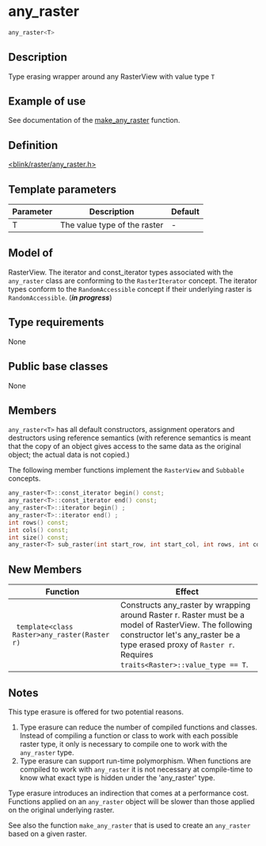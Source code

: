 # any_raster
```cpp 
any_raster<T> 
```
## Description
 Type erasing wrapper around any RasterView with value type `T`

## Example of use
See documentation of the [make_any_raster](./../functions/make_any_raster.md) function.

## Definition
[<blink/raster/any_raster.h>](./../../include/blink/raster/any_raster.h)

## Template parameters
|Parameter|Description|Default|
|----------|--------|---------|
|T|The value type of the raster| - |

## Model of
RasterView.
The iterator and const_iterator types associated with the  `any_raster` class are conforming to the `RasterIterator` concept. The iterator types conform to the `RandomAccessible` concept if their underlying raster is `RandomAccessible`. (***in progress***)

## Type requirements
None

## Public base classes
None

## Members
`any_raster<T>` has all default constructors, assignment operators and destructors using reference semantics (with reference semantics is meant that the copy of an object gives access to the same data as the original object; the actual data is not copied.)

The following member functions implement the `RasterView` and `Subbable` concepts.
```cpp
any_raster<T>::const_iterator begin() const;
any_raster<T>::const_iterator end() const;
any_raster<T>::iterator begin() ;
any_raster<T>::iterator end() ;
int rows() const;
int cols() const;
int size() const;
any_raster<T> sub_raster(int start_row, int start_col, int rows, int cols) const;
```

## New Members
|Function|Effect|
|----------|--------|
|` template<class Raster>any_raster(Raster r)` |Constructs any_raster by wrapping around Raster r. Raster must be a model of RasterView. The following constructor let's any_raster be a type erased proxy of `Raster r`. Requires `traits<Raster>::value_type == T`.|

## Notes 
This type erasure is offered for two potential reasons. 
1. Type erasure can reduce the number of compiled functions and classes. Instead of compiling a function or class to work with each possible raster type, it only is necessary to compile one to work with the `any_raster` type. 
2. Type erasure can support run-time polymorphism. When functions are compiled to work with `any_raster` it is not necessary at compile-time to know what exact type is hidden under the 'any_raster' type.

Type erasure introduces an indirection that comes at a performance cost. Functions applied on an `any_raster` object will be slower than those applied on the original underlying raster.

See also the function `make_any_raster` that is used to create an `any_raster` based on a given raster.
